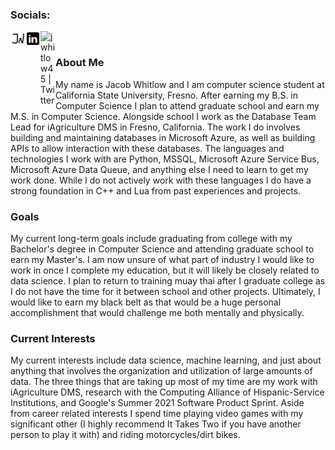 ### Socials:
<a href="https://jwhitlow45.github.io">
  <img align="left" alt="jwhitlow45 | Portfolio" width="24px" src="https://raw.githubusercontent.com/jwhitlow45/jwhitlow45.github.io/main/img/brand/brand-black.png" />
<a/>
<a href="https://linkedin.com/jwhitlow45">
  <img align="left" alt="jwhitlow45 | LinkedIn" width="24px" src="https://raw.githubusercontent.com/simple-icons/simple-icons/63d634b1cf8d6ac4a24566cf994632468abf3d0d/icons/linkedin.svg" />
<a/>
<a href="https://jwhitlow45.github.io">
  <img align="left" alt="jwhitlow45 | Twitter" width="24px" src="https://raw.githubusercontent.com/simple-icons/simple-icons/63d634b1cf8d6ac4a24566cf994632468abf3d0d/icons/twitter.svg" />
<a/>
<br />

### About Me
My name is Jacob Whitlow and I am computer science student at California State University, Fresno. After earning my B.S. in Computer Science I plan to attend graduate school and earn my M.S. in Computer Science. Alongside school I work as the Database Team Lead for iAgriculture DMS in Fresno, California. The work I do involves building and maintaining databases in Microsoft Azure, as well as building APIs to allow interaction with these databases. The languages and technologies I work with are Python, MSSQL, Microsoft Azure Service Bus, Microsoft Azure Data Queue, and anything else I need to learn to get my work done. While I do not actively work with these languages I do have a strong foundation in C++ and Lua from past experiences and projects. 



### Goals
My current long-term goals include graduating from college with my Bachelor's degree in Computer Science and attending graduate school to earn my Master's. I am now unsure of what part of industry I would like to work in once I complete my education, but it will likely be closely related to data science. I plan to return to training muay thai after I graduate college as I do not have the time for it between school and other projects. Ultimately, I would like to earn my black belt as that would be a huge personal accomplishment that would challenge me both mentally and physically. 



### Current Interests
My current interests include data science, machine learning, and just about anything that involves the organization and utilization of large amounts of data. The three things that are taking up most of my time are my work with iAgriculture DMS, research with the Computing Alliance of Hispanic-Service Institutions, and Google's Summer 2021 Software Product Sprint. Aside from career related interests I spend time playing video games with my significant other (I highly recommend It Takes Two if you have another person to play it with) and riding motorcycles/dirt bikes.
